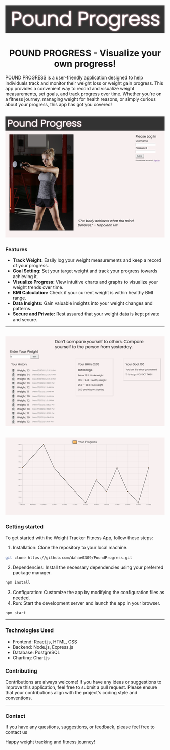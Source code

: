<div align="center">
  
## <img src="/src/assets/logo.png">

</div>

<h1 align="center">POUND PROGRESS - Visualize your own progress!</h1>


POUND PROGRESS is a user-friendly application designed to help individuals track and monitor their weight loss or weight gain progress. This app provides a convenient way to record and visualize weight measurements, set goals, and track progress over time. Whether you're on a fitness journey, managing weight for health reasons, or simply curious about your progress, this app has got you covered!


## <img src="/src/assets/image1.png">

### Features

- **Track Weight:** Easily log your weight measurements and keep a record of your progress.
- **Goal Setting:** Set your target weight and track your progress towards achieving it.
- **Visualize Progress:** View intuitive charts and graphs to visualize your weight trends over time.
- **BMI Calculation:** Check if your current weight is within healthy BMI range.
- **Data Insights:** Gain valuable insights into your weight changes and patterns.
- **Secure and Private:** Rest assured that your weight data is kept private and secure.

---

## <img src="/src/assets/image2.png">
## <img src="/src/assets/image3.png">


### Getting started

To get started with the Weight Tracker Fitness App, follow these steps:

1. Installation: Clone the repository to your local machine.
```bash
git clone https://github.com/dahae0309/PoundProgress.git
```
2. Dependencies: Install the necessary dependencies using your preferred package manager.
```bash
npm install
```
3. Configuration: Customize the app by modifying the configuration files as needed.
4. Run: Start the development server and launch the app in your browser.
```bash
npm start
```

---

### Technologies Used

- Frontend: React.js, HTML, CSS
- Backend: Node.js, Express.js
- Database: PostgreSQL
- Charting: Chart.js

### Contributing

Contributions are always welcome! If you have any ideas or suggestions to improve this application, feel free to submit a pull request. Please ensure that your contributions align with the project's coding style and conventions.


---

### Contact
If you have any questions, suggestions, or feedback, please feel free to contact us


Happy weight tracking and fitness journey!

